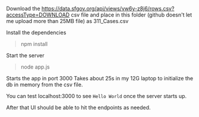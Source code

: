 Download the https://data.sfgov.org/api/views/vw6y-z8j6/rows.csv?accessType=DOWNLOAD csv file and place in this folder (github doesn't let me upload more than 25MB file) as 311_Cases.csv

Install the dependencies
>npm install

Start the server
>node app.js

Starts the app in port 3000
Takes about 25s in my 12G laptop to initialize the db in memory from the csv file.

You can test localhost:3000 to see `Hello World` once the server starts up.

After that UI should be able to hit the endpoints as needed.
